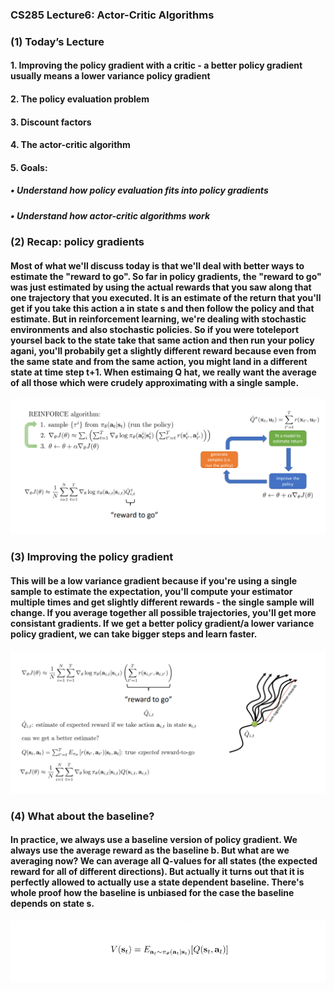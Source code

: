 ### CS285 Lecture6: Actor-Critic Algorithms
### (1) Today’s Lecture
#### 1. Improving the policy gradient with a critic - a better policy gradient usually means a lower variance policy gradient
#### 2. The policy evaluation problem
#### 3. Discount factors
#### 4. The actor-critic algorithm
#### 5. Goals:
##### • Understand how policy evaluation fits into policy gradients  
##### • Understand how actor-critic algorithms work
### (2) Recap: policy gradients
#### Most of what we'll discuss today is that we'll deal with better ways to estimate the "reward to go". So far in policy gradients, the "reward to go" was just estimated by using the actual rewards that you saw along that one trajectory that you executed. It is an estimate of the return that you'll get if you take this action a in state s and then follow the policy and that estimate. But in reinforcement learning, we're dealing with stochastic environments and also stochastic policies. So if you were toteleport yoursel back to the state take that same action and then run your policy agani, you'll probabily get a slightly different reward because even from the same state and from the same action, you might land in a different state at time step t+1. When estimaing Q hat, we really want the average of all those which were crudely approximating with a single sample.
<p align="center">
<img src="/images/88.png"><br/>
</p>

### (3) Improving the policy gradient
#### This will be a low variance gradient because if you're using a single sample to estimate the expectation, you'll compute your estimator multiple times and get slightly different rewards - the single sample will change. If you average together all possible trajectories, you'll get more consistant gradients. If we get a better policy gradient/a lower variance policy gradient, we can take bigger steps and learn faster. 
<p align="center">
<img src="/images/96.png"><br/>
</p>

### (4) What about the baseline?
#### In practice, we always use a baseline version of policy gradient. We always use the average reward as the baseline b. But what are we averaging now? We can average all Q-values for all states (the expected reward for all of different directions). But actually it turns out that it is perfectly allowed to actually use a state dependent baseline. There's whole proof how the baseline is unbiased for the case the baseline depends on state s.
<img src="/images/97.png"><br/>
</p>
